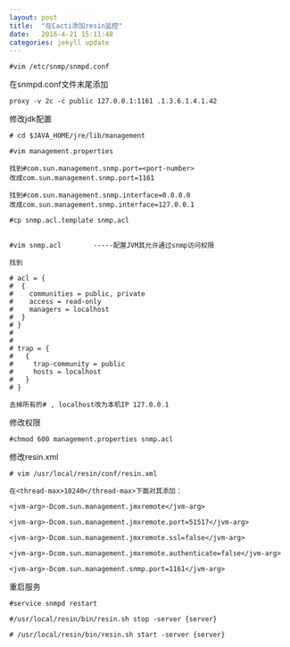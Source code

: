 ```yaml
---
layout: post
title:  "在Cacti添加resin监控"
date:   2016-4-21 15:11:48 
categories: jekyll update
---
```



	#vim /etc/snmp/snmpd.conf

在snmpd.conf文件末尾添加

	proxy -v 2c -c public 127.0.0.1:1161 .1.3.6.1.4.1.42

修改jdk配置

	# cd $JAVA_HOME/jre/lib/management

	#vim management.properties

	找到#com.sun.management.snmp.port=<port-number>   
	改成com.sun.management.snmp.port=1161 

	找到#com.sun.management.snmp.interface=0.0.0.0   
	改成com.sun.management.snmp.interface=127.0.0.1

	#cp snmp.acl.template snmp.acl   
	

	#vim snmp.acl        -----配置JVM其允许通过snmp访问权限

	找到 

	# acl = {   
	#  {   
	#    communities = public, private   
	#    access = read-only   
	#    managers = localhost 
	#  }   
	# }   
	#    
	#    
	# trap = {   
	#   {   
	#     trap-community = public   
	#     hosts = localhost 
	#   }   
	# }
   
	去掉所有的# , localhost改为本机IP 127.0.0.1

修改权限

	#chmod 600 management.properties snmp.acl

修改resin.xml
	
	# vim /usr/local/resin/conf/resin.xml

	在<thread-max>10240</thread-max>下面对其添加：

	<jvm-arg>-Dcom.sun.management.jmxremote</jvm-arg>
	
	<jvm-arg>-Dcom.sun.management.jmxremote.port=51517</jvm-arg>
	
	<jvm-arg>-Dcom.sun.management.jmxremote.ssl=false</jvm-arg>
	
	<jvm-arg>-Dcom.sun.management.jmxremote.authenticate=false</jvm-arg>
	
	<jvm-arg>-Dcom.sun.management.snmp.port=1161</jvm-arg>

重启服务

	#service snmpd restart
	
	#/usr/local/resin/bin/resin.sh stop -server {server}
	
	# /usr/local/resin/bin/resin.sh start -server {server}